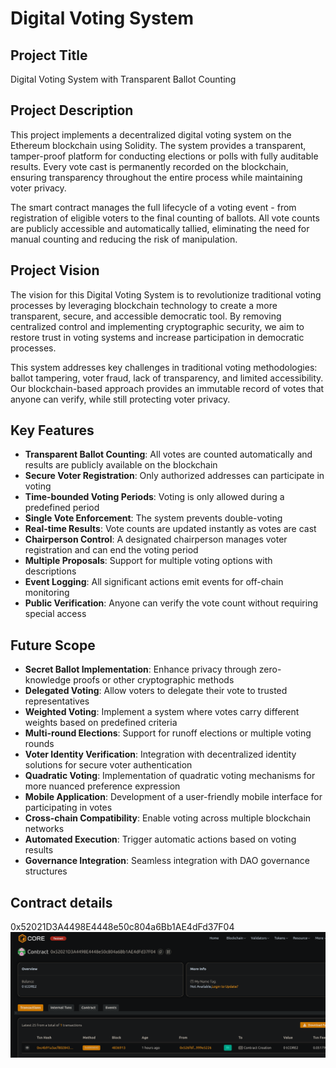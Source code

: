 # Digital Voting System

## Project Title
Digital Voting System with Transparent Ballot Counting

## Project Description
This project implements a decentralized digital voting system on the Ethereum blockchain using Solidity. The system provides a transparent, tamper-proof platform for conducting elections or polls with fully auditable results. Every vote cast is permanently recorded on the blockchain, ensuring transparency throughout the entire process while maintaining voter privacy.

The smart contract manages the full lifecycle of a voting event - from registration of eligible voters to the final counting of ballots. All vote counts are publicly accessible and automatically tallied, eliminating the need for manual counting and reducing the risk of manipulation.

## Project Vision
The vision for this Digital Voting System is to revolutionize traditional voting processes by leveraging blockchain technology to create a more transparent, secure, and accessible democratic tool. By removing centralized control and implementing cryptographic security, we aim to restore trust in voting systems and increase participation in democratic processes.

This system addresses key challenges in traditional voting methodologies: ballot tampering, voter fraud, lack of transparency, and limited accessibility. Our blockchain-based approach provides an immutable record of votes that anyone can verify, while still protecting voter privacy.

## Key Features
- **Transparent Ballot Counting**: All votes are counted automatically and results are publicly available on the blockchain
- **Secure Voter Registration**: Only authorized addresses can participate in voting
- **Time-bounded Voting Periods**: Voting is only allowed during a predefined period
- **Single Vote Enforcement**: The system prevents double-voting
- **Real-time Results**: Vote counts are updated instantly as votes are cast
- **Chairperson Control**: A designated chairperson manages voter registration and can end the voting period
- **Multiple Proposals**: Support for multiple voting options with descriptions
- **Event Logging**: All significant actions emit events for off-chain monitoring
- **Public Verification**: Anyone can verify the vote count without requiring special access

## Future Scope
- **Secret Ballot Implementation**: Enhance privacy through zero-knowledge proofs or other cryptographic methods
- **Delegated Voting**: Allow voters to delegate their vote to trusted representatives
- **Weighted Voting**: Implement a system where votes carry different weights based on predefined criteria
- **Multi-round Elections**: Support for runoff elections or multiple voting rounds
- **Voter Identity Verification**: Integration with decentralized identity solutions for secure voter authentication
- **Quadratic Voting**: Implementation of quadratic voting mechanisms for more nuanced preference expression
- **Mobile Application**: Development of a user-friendly mobile interface for participating in votes
- **Cross-chain Compatibility**: Enable voting across multiple blockchain networks
- **Automated Execution**: Trigger automatic actions based on voting results
- **Governance Integration**: Seamless integration with DAO governance structures

## Contract details
0x52021D3A4498E4448e50c804a6Bb1AE4dFd37F04
![alt text](image.png)

